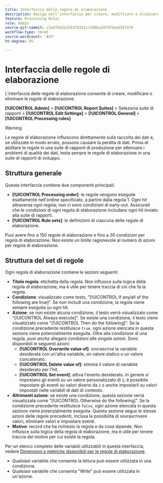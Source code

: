 ```yaml
---
title: Interfaccia delle regole di elaborazione
description: Naviga nell’interfaccia per creare, modificare o eliminare le regole di elaborazione.
feature: Processing Rules
role: Admin
source-git-commit: c2adf6d2e328378332cc290ba2dfd75ee6587ef6
workflow-type: tm+mt
source-wordcount: '437'
ht-degree: 0%

---
```


# Interfaccia delle regole di elaborazione

L’interfaccia delle regole di elaborazione consente di creare, modificare o eliminare le regole di elaborazione.

**[!UICONTROL Admin]** > **[!UICONTROL Report Suites]** > Seleziona suite di rapporti > **[!UICONTROL Edit Settings]** > **[!UICONTROL General]** > **[!UICONTROL Processing rules]**

>[!WARNING]
>
>Le regole di elaborazione influiscono direttamente sulla raccolta dei dati e, se utilizzate in modo errato, possono causare la perdita di dati. Prima di abilitare le regole in una suite di rapporti di produzione per attenuare i problemi di qualità dei dati, testa sempre le regole di elaborazione in una suite di rapporti di sviluppo.

## Struttura generale

Questa interfaccia contiene due componenti principali:

* **[!UICONTROL Processing order]**: le regole vengono eseguite esattamente nell&#39;ordine specificato, a partire dalla regola 1. Ogni hit attraversa ogni regola; non ci sono condizioni di early-out. Assicurati che le condizioni di ogni regola di elaborazione includano ogni hit inviato alla suite di rapporti.
* **[!UICONTROL Rule sets]**: le definizioni di ciascuna delle regole di elaborazione.

Puoi avere fino a 150 regole di elaborazione e fino a 30 condizioni per regola di elaborazione. Non esiste un limite ragionevole al numero di azioni per regola di elaborazione.

## Struttura del set di regole

Ogni regola di elaborazione contiene le sezioni seguenti:

* **Titolo regola**: etichetta della regola. Non influisce sulla logica della regola di elaborazione, ma è utile per tenere traccia di ciò che fa la regola.
* **Condizione**: visualizzato come testo, &quot;[!UICONTROL If any/all of the following are true]&quot;. Se non includi una condizione, la regola viene sempre eseguita su ogni hit.
* **Azione**: se non esiste alcuna condizione, il testo verrà visualizzato come &quot;[!UICONTROL Always execute]&quot;. Se esiste una condizione, il testo viene visualizzato come &quot;[!UICONTROL Then do the following]&quot;. Se la condizione precedente restituisce `true`, ogni azione elencata in questa sezione viene potenzialmente eseguita. Oltre alla condizione di una regola, puoi _anche_ allegare condizioni alle singole azioni. Sono disponibili le seguenti azioni:
   * **[!UICONTROL Overwrite value of]**: sovrascrive la variabile desiderata con un&#39;altra variabile, un valore statico o un valore concatenato.
   * **[!UICONTROL Delete value of]**: elimina il valore di variabile desiderato per l&#39;hit.
   * **[!UICONTROL Set event]**: attiva l&#39;evento desiderato. In genere si impostano gli eventi su un valore personalizzato di `1`; è possibile impostare gli eventi su valori diversi da `1` o anche impostarli su valori impostati nelle variabili di dati di contesto.
* **Altrimenti azione**: se esiste una condizione, questa sezione verrà visualizzata come &quot;[!UICONTROL Otherwise do the following]&quot;. Se la condizione precedente restituisce `false`, ogni azione elencata in questa sezione viene potenzialmente eseguita. Questa sezione segue le stesse azioni delle regole precedenti, inclusa la possibilità di sovrascrivere valori, eliminare valori e impostare eventi.
* **Motivo**: record che ha richiesto la regola e da cosa dipende. Non influisce sulla logica della regola di elaborazione, ma è utile per tenere traccia del motivo per cui esiste la regola.

Per un elenco completo delle variabili utilizzabili in questa interfaccia, vedere [Dimensioni e metriche disponibili per le regole di elaborazione](pr-variables.md).

* Qualsiasi variabile che consente la lettura può essere utilizzata in una condizione.
* Qualsiasi variabile che consenta &quot;Write&quot; può essere utilizzata in un&#39;azione.

